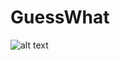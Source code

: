 # GuessWhat

![alt text](https://github.com/[username]/[reponame]/blob/[branch]/image.jpg?raw=true)
